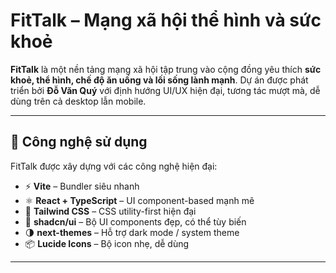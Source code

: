 
# FitTalk – Mạng xã hội thể hình và sức khoẻ

**FitTalk** là một nền tảng mạng xã hội tập trung vào cộng đồng yêu thích **sức khoẻ, thể hình, chế độ ăn uống và lối sống lành mạnh**.
Dự án được phát triển bởi **Đỗ Văn Quý** với định hướng UI/UX hiện đại, tương tác mượt mà, dễ dùng trên cả desktop lẫn mobile.

---

## 🧰 Công nghệ sử dụng

FitTalk được xây dựng với các công nghệ hiện đại:

* ⚡ **Vite** – Bundler siêu nhanh
* ⚛️ **React + TypeScript** – UI component-based mạnh mẽ
* 🎨 **Tailwind CSS** – CSS utility-first hiện đại
* 🧩 **shadcn/ui** – Bộ UI components đẹp, có thể tùy biến
* 🌗 **next-themes** – Hỗ trợ dark mode / system theme
* 📦 **Lucide Icons** – Bộ icon nhẹ, dễ dùng

---

